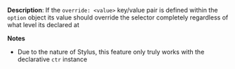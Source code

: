 __Description__: If the `override: <value>` key/value pair is defined within the `option` object its value should override the selector completely regardless of what level its declared at

__Notes__

- Due to the nature of Stylus, this feature only truly works with the declarative `ctr` instance
